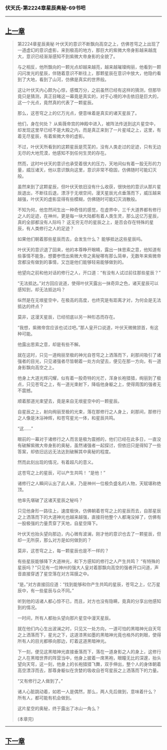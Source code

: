 ### 伏天氏-第2224章星辰奥秘-69书吧

--------
[上一章](./14767c75c430cc826d3c41d0d847a3c3.md)
--------


>
>
>
>第2224章星辰奥秘
>叶伏天的意识不断飘向高空之上，仿佛苍穹之上出现了一道虚幻的意识虚影，来到极高的地方，那巨大的紫微大帝身影越来越庞大，意识已经渐渐感知不到紫微大帝身影的全貌了。
>
>与之相反，他所飘向的一颗光点却越来越亮，越来越璀璨绚丽，他看到一颗闪闪发光的星辰，伴随着意识不断往上，那颗星辰在意识中放大，他隐约看到了大地，看到了山河，仿佛是真实的世界般。
>
>这让叶伏天内心颇为心惊，感慨万分，之前虽然已经有这样的猜测，但那毕竟只是猜测，真正目睹这一幕竟是真实的，对于心境的冲击依旧是巨大的，这一个光点，竟然真的代表了一颗星辰。
>
>那么，这苍穹之上的亿万光点，便意味着是真实的诸天星辰了。
>
>他们，身在何处？
>从紫薇帝宫的神殿中进入，被阵法传送到这片星空中，却发现这里早已经不是大殿之内，而是真正来到了一片星域之上，这里，有着无尽星辰，有着紫微大帝的虚影。
>
>不过，叶伏天所看到的这颗星辰是荒芜的，没有人类走过的足迹，只有无边无尽的大地荒漠，他感知不到任何生灵的存在。
>
>然而，这时叶伏天的意识也承受着很大的压力，天地间似有着一股无形的力量，威压诸天，他以意识飘向这里，意识非常不稳固，仿佛随时可能幻灭般。
>
>虽然来到了这颗星辰，但叶伏天依旧没有什么收获，很快他的意识从那片星辰退出，不断往后退，漂浮于无垠空间，漫天星辰光点垂落而下，威压越来越强，叶伏天的虚影显得有些模糊，仿佛随时可能幻灭消散般。
>
>不知为何，他忽然间生出一种奇怪的感觉，在虚界中，三千大道界都有修行之人的足迹，在神州，更是每一块大陆都有着人类生灵，那么这亿万星辰，真的全部都没有人际吗？
>这无穷无尽的星辰之上，是否会存在特殊的星辰，有人类修行之人的足迹？
>
>如果他们朝着那些星辰而去，会发生什么？
>能够抵达这些星辰吗。
>
>叶伏天的意识退了回来，他的本尊睁开眼睛，露出一抹思索之意，他知道有些事情不能急，想要参悟出紫微大帝之奥秘哪有那么简单，无数年来紫微帝宫都没有做到的事情，又岂是他们能够轻易能够做到的。
>
>他望向之前和他对话的修行之人，开口道：“有没有人试过前往那些星辰？”
>
>“无法抵达。”对方回应说道，使得叶伏天露出一抹奇异之色，诸天星辰可以感知到，却无法抵达吗？
>
>纵然是在无垠星空中，在极高的高度，也终究是有距离才对，为何会是无法抵达的终点？
>
>莫非，这漫天星辰，已经彻底以另一种形态而存在。
>
>“我想，紫微帝宫应该也试过吧。”那人皇开口说道，叶伏天微微颔首，有这种可能。
>
>他露出思索之意，却是有些不解。
>
>就在这时，只见一道绚丽至极的神光自苍穹之上洒落而下，刹那间吸引了诸强者的目光，只见诸强者尽皆朝着一处方向望去，便见在那一方向，有一道身影飘向高空之上。
>
>他身上大道光辉闪耀，似有着一股奇特的光芒，浑身长袍猎猎，绚丽到了极点，只见苍穹之上，有一道光束射下，降临他身躯之上，使得周围的强者无不震撼。
>
>顺着那道光束望去，竟是来自无垠星空中的一颗星辰。
>
>自星辰之上，射向绚丽至极的光束，落在那修行之人身上，刹那间，那修行之人像是沐浴神辉，和苍穹星光一体，和星辰共鸣。
>
>“这……”
>
>眼前的一幕对于诸修行之人而言是极为震撼的，他们已经在此多日，一直没有破解紫微大帝身影的奥秘，虽然诸强者一起探讨，但依旧只是得知了一些答案，却依旧远远无法达到破解其中奥秘的程度。
>
>然而此刻出现的情况，有着超凡的意义。
>
>这苍穹之上的星辰，可以产生共鸣！
>“是他！”
>
>诸修行之人瞬间认出了此人来，乃是神州一位极负盛名的人物，天赋堪称绝顶。
>
>他率先堪破了这诸天星辰之秘吗？
>
>只见他身形一路往上，速度极快，仿佛朝着苍穹之上的星辰而去，自那星辰之上洒落而下的大道神光也越来越强，直接将他整个人都淹没掉了，仿佛有一股极强的力量贯穿了天地，自星空降下。
>
>叶伏天也抬头望向那边，内心微有波澜，刚才他的意识也去了一颗星辰，但却一无所获，那么对方是如何做到的？
>
>莫非，这苍穹之上，每一颗星辰也是不一样的？
>
>有些星辰能够降下大道神光，和下方感知的修行之人产生共鸣？
>“有特殊的星辰吗？”只见有一位神州的强大人皇对着那飘向高空的强者开口问道，声音直接穿透了星空落在对方耳膜之中。
>
>“是。”对方直接回应道：“找到能够和你产生共鸣的星辰，苍穹之上，亿万星辰中，有一些星辰与众不同。”
>
>听到他的话诸人都心惊不已，而且，对方也没有隐瞒，竟真的分享出他感知到的情况。
>
>一时间，所有人都抬头望向那片星空中漫天星辰。
>
>就在他们内心生出波澜之时，只见又一处方向，一道可怕的黑暗神光自天穹之上洒落而下，星光之下，这道漆黑如墨的黑暗神光竟也格外的刺眼，使得所有人的目光都移向那边，盯着这道黑暗神光。
>
>下一刻，便见这黑暗神光直接垂落而下，落在一道身影之人的身上，这修行之人在黑暗世界的阵营当中，他身上披着一席黑袍，眼瞳无比的深邃，抬头望向天穹，这一刻，他身上的长袍猎猎飞舞，双手伸出，整个人的身体朝着高空漂浮而去，那尊身躯似在贪婪的吸收自苍穹星辰之上洒落而下的力量。
>
>“又有修行之人做到了。”
>
>诸人心脏跳动着，如若一人是偶然，那么，两人先后做到，意味着什么？
>所有人，都可能有机会做到。
>
>这片星空的奥秘，终于露出了冰山一角么？
>
>(本章完)
>
>

--------
[下一章](./5e3fe63493272885a971095797e2b4e4.md)
--------
